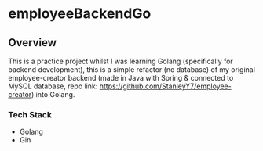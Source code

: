# employeeBackendGo

## Overview

This is a practice project whilst I was learning Golang (specifically for backend development), this is a simple refactor (no database) of my original employee-creator backend (made in Java with Spring & connected to MySQL database, repo link: https://github.com/StanleyY7/employee-creator) into Golang. 

### Tech Stack

- Golang
- Gin
